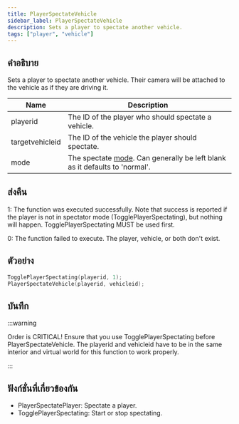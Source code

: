 ```yaml
---
title: PlayerSpectateVehicle
sidebar_label: PlayerSpectateVehicle
description: Sets a player to spectate another vehicle.
tags: ["player", "vehicle"]
---
```


## คำอธิบาย

Sets a player to spectate another vehicle. Their camera will be attached to the vehicle as if they are driving it.

| Name            | Description                                                                                                 |
| --------------- | ----------------------------------------------------------------------------------------------------------- |
| playerid        | The ID of the player who should spectate a vehicle.                                                         |
| targetvehicleid | The ID of the vehicle the player should spectate.                                                           |
| mode            | The spectate [mode](../resources/spectatemodes.md). Can generally be left blank as it defaults to 'normal'. |

## ส่งคืน

1: The function was executed successfully. Note that success is reported if the player is not in spectator mode (TogglePlayerSpectating), but nothing will happen. TogglePlayerSpectating MUST be used first.

0: The function failed to execute. The player, vehicle, or both don't exist.

## ตัวอย่าง

```c
TogglePlayerSpectating(playerid, 1);
PlayerSpectateVehicle(playerid, vehicleid);
```

## บันทึก

:::warning

Order is CRITICAL! Ensure that you use TogglePlayerSpectating before PlayerSpectateVehicle. The playerid and vehicleid have to be in the same interior and virtual world for this function to work properly.

:::

## ฟังก์ชั่นที่เกี่ยวข้องกัน

- PlayerSpectatePlayer: Spectate a player.
- TogglePlayerSpectating: Start or stop spectating.
